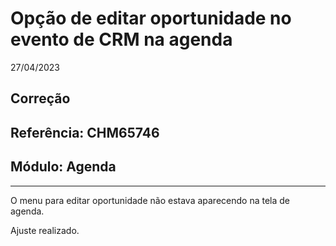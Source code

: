 # Opção de editar oportunidade no evento de CRM na agenda
27/04/2023
## Correção
## Referência: CHM65746
## Módulo: Agenda
***

O menu para editar oportunidade não estava aparecendo na tela de agenda.

Ajuste realizado.